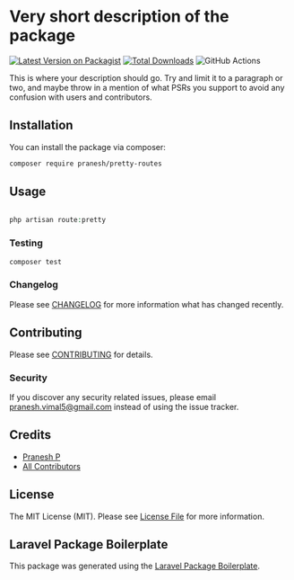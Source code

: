 # Very short description of the package

[![Latest Version on Packagist](https://img.shields.io/packagist/v/pranesh/pretty-routes.svg?style=flat-square)](https://packagist.org/packages/pranesh/pretty-routes)
[![Total Downloads](https://img.shields.io/packagist/dt/pranesh/pretty-routes.svg?style=flat-square)](https://packagist.org/packages/pranesh/pretty-routes)
![GitHub Actions](https://github.com/pranesh/pretty-routes/actions/workflows/main.yml/badge.svg)

This is where your description should go. Try and limit it to a paragraph or two, and maybe throw in a mention of what PSRs you support to avoid any confusion with users and contributors.

## Installation

You can install the package via composer:

```bash
composer require pranesh/pretty-routes
```

## Usage

```php

php artisan route:pretty

```

### Testing

```bash
composer test
```

### Changelog

Please see [CHANGELOG](CHANGELOG.md) for more information what has changed recently.

## Contributing

Please see [CONTRIBUTING](CONTRIBUTING.md) for details.

### Security

If you discover any security related issues, please email pranesh.vimal5@gmail.com instead of using the issue tracker.

## Credits

-   [Pranesh P](https://github.com/pranesh)
-   [All Contributors](../../contributors)

## License

The MIT License (MIT). Please see [License File](LICENSE.md) for more information.

## Laravel Package Boilerplate

This package was generated using the [Laravel Package Boilerplate](https://laravelpackageboilerplate.com).
